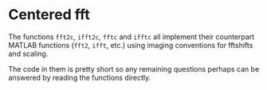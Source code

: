 # Centered fft

The functions `fft2c`, `ifft2c`, `fftc` and `ifftc` all implement their counterpart MATLAB functions (`fft2`, `ifft`, etc.) using imaging conventions for fftshifts and scaling.

The code in them is pretty short so any remaining questions perhaps can be answered by reading the functions directly.
